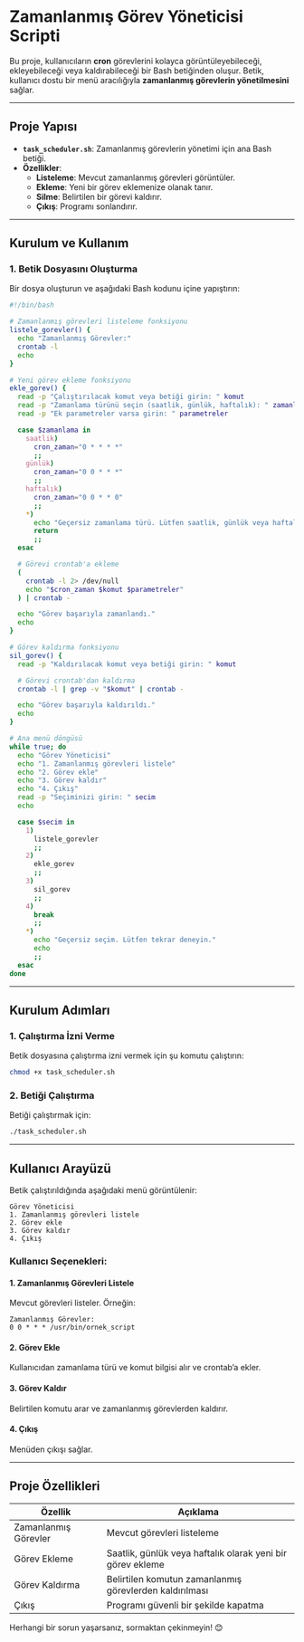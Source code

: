 # **Zamanlanmış Görev Yöneticisi Scripti**

Bu proje, kullanıcıların **cron** görevlerini kolayca görüntüleyebileceği, ekleyebileceği veya kaldırabileceği bir Bash betiğinden oluşur. Betik, kullanıcı dostu bir menü aracılığıyla **zamanlanmış görevlerin yönetilmesini** sağlar.

---

## **Proje Yapısı**

- **`task_scheduler.sh`**: Zamanlanmış görevlerin yönetimi için ana Bash betiği.
- **Özellikler**:
  - **Listeleme**: Mevcut zamanlanmış görevleri görüntüler.
  - **Ekleme**: Yeni bir görev eklemenize olanak tanır.
  - **Silme**: Belirtilen bir görevi kaldırır.
  - **Çıkış**: Programı sonlandırır.

---

## **Kurulum ve Kullanım**

### 1. **Betik Dosyasını Oluşturma**
Bir dosya oluşturun ve aşağıdaki Bash kodunu içine yapıştırın:

```bash
#!/bin/bash

# Zamanlanmış görevleri listeleme fonksiyonu
listele_gorevler() {
  echo "Zamanlanmış Görevler:"
  crontab -l
  echo
}

# Yeni görev ekleme fonksiyonu
ekle_gorev() {
  read -p "Çalıştırılacak komut veya betiği girin: " komut
  read -p "Zamanlama türünü seçin (saatlik, günlük, haftalık): " zamanlama
  read -p "Ek parametreler varsa girin: " parametreler

  case $zamanlama in
    saatlik)
      cron_zaman="0 * * * *"
      ;;
    günlük)
      cron_zaman="0 0 * * *"
      ;;
    haftalık)
      cron_zaman="0 0 * * 0"
      ;;
    *)
      echo "Geçersiz zamanlama türü. Lütfen saatlik, günlük veya haftalık seçin."
      return
      ;;
  esac

  # Görevi crontab'a ekleme
  (
    crontab -l 2> /dev/null
    echo "$cron_zaman $komut $parametreler"
  ) | crontab -

  echo "Görev başarıyla zamanlandı."
  echo
}

# Görev kaldırma fonksiyonu
sil_gorev() {
  read -p "Kaldırılacak komut veya betiği girin: " komut

  # Görevi crontab'dan kaldırma
  crontab -l | grep -v "$komut" | crontab -

  echo "Görev başarıyla kaldırıldı."
  echo
}

# Ana menü döngüsü
while true; do
  echo "Görev Yöneticisi"
  echo "1. Zamanlanmış görevleri listele"
  echo "2. Görev ekle"
  echo "3. Görev kaldır"
  echo "4. Çıkış"
  read -p "Seçiminizi girin: " secim
  echo

  case $secim in
    1)
      listele_gorevler
      ;;
    2)
      ekle_gorev
      ;;
    3)
      sil_gorev
      ;;
    4)
      break
      ;;
    *)
      echo "Geçersiz seçim. Lütfen tekrar deneyin."
      echo
      ;;
  esac
done
```

---

## **Kurulum Adımları**

### 1. **Çalıştırma İzni Verme**
Betik dosyasına çalıştırma izni vermek için şu komutu çalıştırın:
```bash
chmod +x task_scheduler.sh
```

### 2. **Betiği Çalıştırma**
Betiği çalıştırmak için:
```bash
./task_scheduler.sh
```

---

## **Kullanıcı Arayüzü**

Betik çalıştırıldığında aşağıdaki menü görüntülenir:

```
Görev Yöneticisi
1. Zamanlanmış görevleri listele
2. Görev ekle
3. Görev kaldır
4. Çıkış
```

### Kullanıcı Seçenekleri:

#### **1. Zamanlanmış Görevleri Listele**
Mevcut görevleri listeler. Örneğin:
```
Zamanlanmış Görevler:
0 0 * * * /usr/bin/ornek_script
```

#### **2. Görev Ekle**
Kullanıcıdan zamanlama türü ve komut bilgisi alır ve crontab’a ekler.

#### **3. Görev Kaldır**
Belirtilen komutu arar ve zamanlanmış görevlerden kaldırır.

#### **4. Çıkış**
Menüden çıkışı sağlar.

---

## **Proje Özellikleri**

| **Özellik**        | **Açıklama**                                                    |
|---------------------|----------------------------------------------------------------|
| Zamanlanmış Görevler | Mevcut görevleri listeleme                                     |
| Görev Ekleme        | Saatlik, günlük veya haftalık olarak yeni bir görev ekleme     |
| Görev Kaldırma      | Belirtilen komutun zamanlanmış görevlerden kaldırılması        |
| Çıkış               | Programı güvenli bir şekilde kapatma                           |

Herhangi bir sorun yaşarsanız, sormaktan çekinmeyin! 😊
